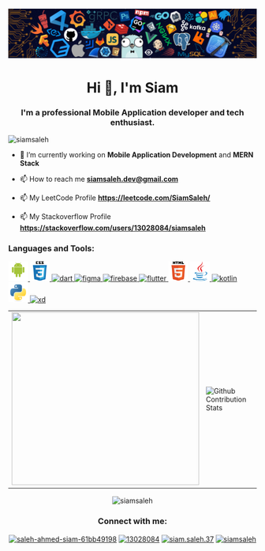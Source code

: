 <p align="center">
<!--   <img src="https://raw.githubusercontent.com/siamsaleh/siamsaleh/main/game2.gif"> -->
  <img src="https://raw.githubusercontent.com/Vish1811/Vish1811/master/icons/header_.png">
</p>




<h1 align="center">Hi 👋, I'm Siam</h1>
<h3 align="center">I'm a professional Mobile Application developer and tech enthusiast.</h3>

<p align="left"> <img src="https://komarev.com/ghpvc/?username=siamsaleh&label=Profile%20views&color=0e75b6&style=flat" alt="siamsaleh" /> </p>

- 🔭 I’m currently working on **Mobile Application Development** and **MERN Stack**

- 📫 How to reach me **siamsaleh.dev@gmail.com**

- 📫 My LeetCode Profile **https://leetcode.com/SiamSaleh/**

- 📫 My Stackoverflow Profile **https://stackoverflow.com/users/13028084/siamsaleh**

<h3 align="left">Languages and Tools:</h3>
<p align="left"> <a href="https://developer.android.com" target="_blank" rel="noreferrer"> <img src="https://raw.githubusercontent.com/devicons/devicon/master/icons/android/android-original-wordmark.svg" alt="android" width="40" height="40"/> </a> <a href="https://www.w3schools.com/css/" target="_blank" rel="noreferrer"> <img src="https://raw.githubusercontent.com/devicons/devicon/master/icons/css3/css3-original-wordmark.svg" alt="css3" width="40" height="40"/> </a> <a href="https://dart.dev" target="_blank" rel="noreferrer"> <img src="https://www.vectorlogo.zone/logos/dartlang/dartlang-icon.svg" alt="dart" width="40" height="40"/> </a> <a href="https://www.figma.com/" target="_blank" rel="noreferrer"> <img src="https://www.vectorlogo.zone/logos/figma/figma-icon.svg" alt="figma" width="40" height="40"/> </a> <a href="https://firebase.google.com/" target="_blank" rel="noreferrer"> <img src="https://www.vectorlogo.zone/logos/firebase/firebase-icon.svg" alt="firebase" width="40" height="40"/> </a> <a href="https://flutter.dev" target="_blank" rel="noreferrer"> <img src="https://www.vectorlogo.zone/logos/flutterio/flutterio-icon.svg" alt="flutter" width="40" height="40"/> </a> <a href="https://www.w3.org/html/" target="_blank" rel="noreferrer"> <img src="https://raw.githubusercontent.com/devicons/devicon/master/icons/html5/html5-original-wordmark.svg" alt="html5" width="40" height="40"/> </a> <a href="https://www.java.com" target="_blank" rel="noreferrer"> <img src="https://raw.githubusercontent.com/devicons/devicon/master/icons/java/java-original.svg" alt="java" width="40" height="40"/> </a> <a href="https://kotlinlang.org" target="_blank" rel="noreferrer"> <img src="https://www.vectorlogo.zone/logos/kotlinlang/kotlinlang-icon.svg" alt="kotlin" width="40" height="40"/> </a> <a href="https://www.python.org" target="_blank" rel="noreferrer"> <img src="https://raw.githubusercontent.com/devicons/devicon/master/icons/python/python-original.svg" alt="python" width="40" height="40"/> </a> <a href="https://www.adobe.com/products/xd.html" target="_blank" rel="noreferrer"> <img src="https://cdn.worldvectorlogo.com/logos/adobe-xd.svg" alt="xd" width="40" height="40"/> </a> </p>



<!-- <p>&nbsp;<img align="center" src="https://github-readme-stats.vercel.app/api?username=siamsaleh&show_icons=true&locale=en" alt="siamsaleh" /></p>

<p><img align="center" src="https://github-readme-streak-stats.herokuapp.com/?user=siamsaleh&" alt="siamsaleh" /></p> -->







<center>
<table align="center">
<tr>
   <!--<td><img height=350px width=380px src="https://github-readme-stats.vercel.app/api/top-langs/?username=siamsaleh&theme=dracula" /></td>-->
   <td> <img height=350px width=380px src="https://github-readme-stats.vercel.app/api/top-langs/?username=siamsaleh&langs_count=8&layout=compact&theme=dracula"/></td>

<td><img alt="Github Contribution Stats" src="https://github-contribution-stats.vercel.app/api/?username=siamsaleh&show_icons=true_color=fff&icon_color=79ff97&text_color=9f9f9f&bg_color=151515" /></td>
    </tr>   
  </table>
</center>  

<p align="center"><img align="center" src="https://github-readme-streak-stats.herokuapp.com/?user=siamsaleh&theme=dracula" alt="siamsaleh" /></p>









<h3 align="center">Connect with me:</h3>
<p align="center">
<a href="https://linkedin.com/in/saleh-ahmed-siam-61bb49198" target="blank"><img align="center" src="https://raw.githubusercontent.com/rahuldkjain/github-profile-readme-generator/master/src/images/icons/Social/linked-in-alt.svg" alt="saleh-ahmed-siam-61bb49198" height="30" width="40" /></a>
<a href="https://stackoverflow.com/users/13028084" target="blank"><img align="center" src="https://raw.githubusercontent.com/rahuldkjain/github-profile-readme-generator/master/src/images/icons/Social/stack-overflow.svg" alt="13028084" height="30" width="40" /></a>
<a href="https://fb.com/siam.saleh.37" target="blank"><img align="center" src="https://raw.githubusercontent.com/rahuldkjain/github-profile-readme-generator/master/src/images/icons/Social/facebook.svg" alt="siam.saleh.37" height="30" width="40" /></a>
<a href="https://www.leetcode.com/siamsaleh" target="blank"><img align="center" src="https://raw.githubusercontent.com/rahuldkjain/github-profile-readme-generator/master/src/images/icons/Social/leet-code.svg" alt="siamsaleh" height="30" width="40" /></a>
</p>




